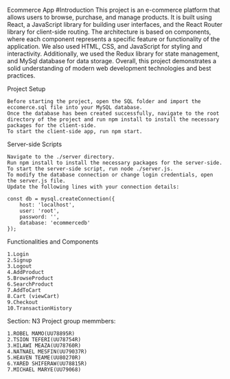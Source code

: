 Ecommerce App
#Introduction
This project is an e-commerce platform that allows users to browse, purchase, and manage products. It is built using React, a JavaScript library for building user interfaces, and the React Router library for client-side routing. The architecture is based on components, where each component represents a specific feature or functionality of the application. We also used HTML, CSS, and JavaScript for styling and interactivity. Additionally, we used the Redux library for state management, and MySql database for data storage. Overall, this project demonstrates a solid understanding of modern web development technologies and best practices.

Project Setup

    Before starting the project, open the SQL folder and import the eccomerce.sql file into your MySQL database.
    Once the database has been created successfully, navigate to the root directory of the project and run npm install to install the necessary packages for the client-side.
    To start the client-side app, run npm start.

Server-side Scripts

    Navigate to the ./server directory.
    Run npm install to install the necessary packages for the server-side.
    To start the server-side script, run node ./server.js.
    To modify the database connection or change login credentials, open the server.js file.
    Update the following lines with your connection details:

    const db = mysql.createConnection({
        host: 'localhost',
        user: 'root',
        password: '',
        database: 'ecommercedb'
    });
Functionalities and Components

    1.Login
    2.Signup
    3.Logout
    4.AddProduct
    5.BrowseProduct
    6.SearchProduct
    7.AddToCart
    8.Cart (viewCart)
    9.Checkout
    10.TransactionHistory	


Section: N3
Project group memmbers:

    1.ROBEL MAMO(UU78895R)
    2.TSION TEFERI(UU78754R)
    3.HILAWI MEAZA(UU78760R)
    4.NATNAEL MESFIN(UU79037R)
    5.HEAVEN TEAME(UU80270R)
    6.YARED SHIFERAW(UU78815R)
    7.MICHAEL MARYE(UU79068)
